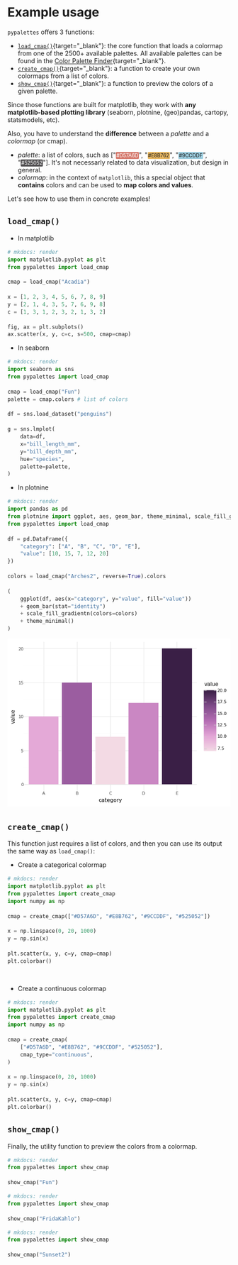 # Example usage

`pypalettes` offers 3 functions:

- [`load_cmap()`](../reference/load_cmap){target="\_blank"}: the core function that loads a colormap from one of the 2500+ available palettes. All available palettes can be found in the [Color Palette Finder](https://python-graph-gallery.com/color-palette-finder/){target="\_blank"}.
- [`create_cmap()`](../reference/create_cmap){target="\_blank"}: a function to create your own colormaps from a list of colors.
- [`show_cmap()`](../reference/show_cmap){target="\_blank"}: a function to preview the colors of a given palette.

Since those functions are built for matplotlib, they work with **any matplotlib-based plotting library** (seaborn, plotnine, (geo)pandas, cartopy, statsmodels, etc).

Also, you have to understand the **difference** between a _palette_ and a _colormap_ (or cmap).

- _palette_: a list of colors, such as
  ["<span style="font-size:0.8em; background-color:#D57A6D; padding:1px 1px; border-radius:2px; color:white;">#D57A6D</span>",
  "<span style="font-size:0.8em; background-color:#E8B762; padding:1px 1px; border-radius:2px;">#E8B762</span>",
  "<span style="font-size:0.8em; background-color:#9CCDDF; padding:1px 1px; border-radius:2px;">#9CCDDF</span>",
  "<span style="font-size:0.8em; background-color:#525052; padding:1px 1px; border-radius:2px; color:white;">#525052</span>"]. It's not necessarly related to data visualization, but design in general.
- _colormap_: in the context of `matplotlib`, this a special object that **contains** colors and can be used to **map colors and values**.

Let's see how to use them in concrete examples!

## `load_cmap()`

- In matplotlib

```py
# mkdocs: render
import matplotlib.pyplot as plt
from pypalettes import load_cmap

cmap = load_cmap("Acadia")

x = [1, 2, 3, 4, 5, 6, 7, 8, 9]
y = [2, 1, 4, 3, 5, 7, 6, 9, 8]
c = [1, 3, 1, 2, 3, 2, 1, 3, 2]

fig, ax = plt.subplots()
ax.scatter(x, y, c=c, s=500, cmap=cmap)
```

- In seaborn

```py
# mkdocs: render
import seaborn as sns
from pypalettes import load_cmap

cmap = load_cmap("Fun")
palette = cmap.colors # list of colors

df = sns.load_dataset("penguins")

g = sns.lmplot(
    data=df,
    x="bill_length_mm",
    y="bill_depth_mm",
    hue="species",
    palette=palette,
)
```

- In plotnine

```py
# mkdocs: render
import pandas as pd
from plotnine import ggplot, aes, geom_bar, theme_minimal, scale_fill_gradientn
from pypalettes import load_cmap

df = pd.DataFrame({
    "category": ["A", "B", "C", "D", "E"],
    "value": [10, 15, 7, 12, 20]
})

colors = load_cmap("Arches2", reverse=True).colors

(
    ggplot(df, aes(x="category", y="value", fill="value"))
    + geom_bar(stat="identity")
    + scale_fill_gradientn(colors=colors)
    + theme_minimal()
)
```

![](./plotnine-example.png)

## `create_cmap()`

This function just requires a list of colors, and then you can use its output the same way as `load_cmap()`:

- Create a categorical colormap

```py
# mkdocs: render
import matplotlib.pyplot as plt
from pypalettes import create_cmap
import numpy as np

cmap = create_cmap(["#D57A6D", "#E8B762", "#9CCDDF", "#525052"])

x = np.linspace(0, 20, 1000)
y = np.sin(x)

plt.scatter(x, y, c=y, cmap=cmap)
plt.colorbar()
```

<br>

- Create a continuous colormap

```py
# mkdocs: render
import matplotlib.pyplot as plt
from pypalettes import create_cmap
import numpy as np

cmap = create_cmap(
    ["#D57A6D", "#E8B762", "#9CCDDF", "#525052"],
    cmap_type="continuous",
)

x = np.linspace(0, 20, 1000)
y = np.sin(x)

plt.scatter(x, y, c=y, cmap=cmap)
plt.colorbar()
```

## `show_cmap()`

Finally, the utility function to preview the colors from a colormap.

```py
# mkdocs: render
from pypalettes import show_cmap

show_cmap("Fun")
```

```py
# mkdocs: render
from pypalettes import show_cmap

show_cmap("FridaKahlo")
```

```py
# mkdocs: render
from pypalettes import show_cmap

show_cmap("Sunset2")
```
